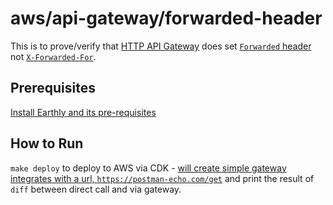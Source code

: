 # aws/api-gateway/forwarded-header
This is to prove/verify that [HTTP API Gateway](https://docs.aws.amazon.com/apigateway/latest/developerguide/http-api-develop.html#http-api-examples) does set [`Forwarded` header](https://developer.mozilla.org/en-US/docs/Web/HTTP/Headers/Forwarded) not [`X-Forwarded-For`](https://developer.mozilla.org/en-US/docs/Web/HTTP/Headers/X-Forwarded-For).

## Prerequisites
[Install Earthly and its pre-requisites](https://earthly.dev/get-earthly)

## How to Run

`make deploy` to deploy to AWS via CDK - [will create simple gateway integrates with a url, `https://postman-echo.com/get`](./cdk/forwarded-header/lib/forwarded-header-stack.ts) and print the result of `diff` between direct call and via gateway.
